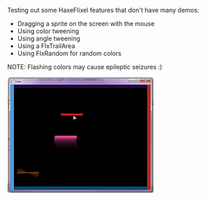 Testing out some HaxeFlixel features that don't have many demos:

-  Dragging a sprite on the screen with the mouse
-  Using color tweening
-  Using angle tweening
-  Using a FlxTrailArea
-  Using FlxRandom for random colors

NOTE: Flashing colors may cause epileptic seizures :)

![](https://github.com/Kentko/Lines/blob/master/Lines.jpg)



